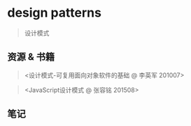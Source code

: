 # design patterns

> 设计模式

## 资源 & 书籍

> <设计模式-可复用面向对象软件的基础 @ 李英军 201007>

> <JavaScript设计模式 @ 张容铭 201508>

## 笔记
